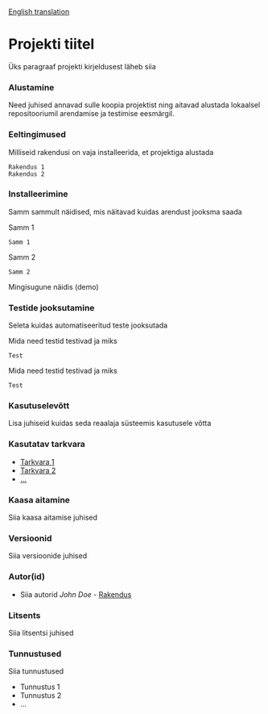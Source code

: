 [English translation](./README.basic.en.md)
# Projekti tiitel
Üks paragraaf projekti kirjeldusest läheb siia
### Alustamine
Need juhised annavad sulle koopia projektist ning aitavad alustada lokaalsel repositooriumil arendamise ja testimise eesmärgil.
### Eeltingimused
Milliseid rakendusi on vaja installeerida, et projektiga alustada
```
Rakendus 1
Rakendus 2
```
### Installeerimine
Samm sammult näidised, mis näitavad kuidas arendust jooksma saada

Samm 1
```
Samm 1
```
Samm 2
```
Samm 2
```

Mingisugune näidis (demo)

### Testide jooksutamine
Seleta kuidas automatiseeritud teste jooksutada

Mida need testid testivad ja miks
```
Test
```
Mida need testid testivad ja miks
```
Test
```

### Kasutuselevõtt
Lisa juhiseid kuidas seda reaalaja süsteemis kasutusele võtta

### Kasutatav tarkvara
- [Tarkvara 1]()
- [Tarkvara 2]()
- [...]()

### Kaasa aitamine
Siia kaasa aitamise juhised

### Versioonid
Siia versioonide juhised

### Autor(id)
- Siia autorid _John Doe_ - [Rakendus]()

### Litsents
Siia litsentsi juhised

### Tunnustused
Siia tunnustused
- Tunnustus 1
- Tunnustus 2
- ...